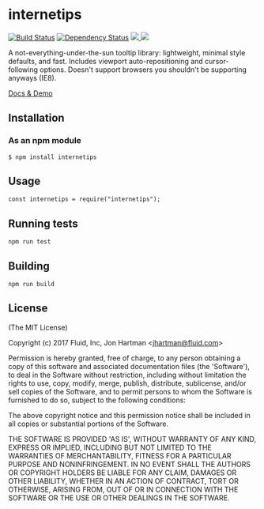 # internetips

[![Build Status](https://api.travis-ci.org/jhartman86/internetips.svg)](http://travis-ci.org/jhartman86/internetips)  [![Dependency Status](https://david-dm.org/jhartman86/internetips.svg)](https://david-dm.org/jhartman86/internetips) [![](http://img.shields.io/npm/v/internetips.svg) ![](http://img.shields.io/npm/dm/internetips.svg)](https://www.npmjs.org/package/internetips)

A not-everything-under-the-sun tooltip library: lightweight, minimal style defaults, and fast. Includes viewport auto-repositioning and cursor-following options. Doesn't support browsers you shouldn't be supporting anyways (IE8).

[Docs &amp; Demo](https://jhartman86.github.io/internetips/)

## Installation

### As an npm module

    $ npm install internetips


## Usage

    const internetips = require("internetips");


## Running tests

    npm run test

## Building

    npm run build

## License

(The MIT License)

Copyright (c) 2017 Fluid, Inc, Jon Hartman &lt;jhartman@fluid.com&gt;

Permission is hereby granted, free of charge, to any person obtaining
a copy of this software and associated documentation files (the
'Software'), to deal in the Software without restriction, including
without limitation the rights to use, copy, modify, merge, publish,
distribute, sublicense, and/or sell copies of the Software, and to
permit persons to whom the Software is furnished to do so, subject to
the following conditions:

The above copyright notice and this permission notice shall be
included in all copies or substantial portions of the Software.

THE SOFTWARE IS PROVIDED 'AS IS', WITHOUT WARRANTY OF ANY KIND,
EXPRESS OR IMPLIED, INCLUDING BUT NOT LIMITED TO THE WARRANTIES OF
MERCHANTABILITY, FITNESS FOR A PARTICULAR PURPOSE AND NONINFRINGEMENT.
IN NO EVENT SHALL THE AUTHORS OR COPYRIGHT HOLDERS BE LIABLE FOR ANY
CLAIM, DAMAGES OR OTHER LIABILITY, WHETHER IN AN ACTION OF CONTRACT,
TORT OR OTHERWISE, ARISING FROM, OUT OF OR IN CONNECTION WITH THE
SOFTWARE OR THE USE OR OTHER DEALINGS IN THE SOFTWARE.
